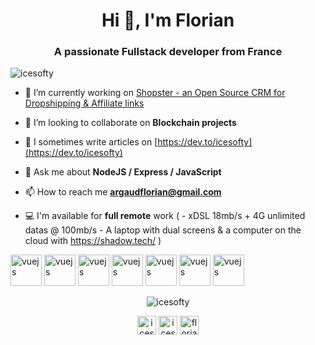 <h1 align="center">Hi 👋, I'm Florian</h1>
<h3 align="center">A passionate Fullstack developer from France</h3>
<p align="left"> <img src="https://komarev.com/ghpvc/?username=icesofty" alt="icesofty" /> </p>

- 🔭 I’m currently working on [Shopster - an Open Source CRM for Dropshipping & Affiliate links](https://github.com/Icesofty/shopster)

- 👯 I’m looking to collaborate on **Blockchain projects**

- 📝 I sometimes write articles on [https://dev.to/icesofty](https://dev.to/icesofty)

- 💬 Ask me about **NodeJS / Express / JavaScript**

- 📫 How to reach me **argaudflorian@gmail.com**

- 💻 I'm available for **full remote** work ( - xDSL 18mb/s + 4G unlimited datas @ 100mb/s - A laptop with dual screens & a computer on the cloud with https://shadow.tech/ )

<p align="left"><img src="https://devicons.github.io/devicon/devicon.git/icons/go/go-original.svg" alt="vuejs" width="50" height="50"/> 
<img src="https://devicons.github.io/devicon/devicon.git/icons/vuejs/vuejs-original.svg" alt="vuejs" width="50" height="50"/> 
<img src="https://devicons.github.io/devicon/devicon.git/icons/react/react-original.svg" alt="vuejs" width="50" height="50"/> 
<img src="https://devicons.github.io/devicon/devicon.git/icons/nodejs/nodejs-original-wordmark.svg" alt="vuejs" width="50" height="50"/> 
<img src="https://devicons.github.io/devicon/devicon.git/icons/express/express-original.svg" alt="vuejs" width="50" height="50"/> 
<img src="https://devicons.github.io/devicon/devicon.git/icons/mongodb/mongodb-original-wordmark.svg" alt="vuejs" width="50" height="50"/> 
<img src="https://devicons.github.io/devicon/devicon.git/icons/javascript/javascript-original.svg" alt="vuejs" width="50" height="50"/> 
</p>
 
   <p align="center"><img src="https://github-readme-stats-1-delta.vercel.app/api?username=icesofty&show_icons=true" alt="icesofty" /></p>
<p align="center">
<a href="https://dev.to/icesofty" target="blank"><img align="center" src="https://cdn.jsdelivr.net/npm/simple-icons@3.0.1/icons/dev-dot-to.svg" alt="icesofty" height="30" width="30"/></a>
<a href="https://twitter.com/icesofty" target="blank"><img align="center" src="https://cdn.jsdelivr.net/npm/simple-icons@3.0.1/icons/twitter.svg" alt="icesofty" height="30" width="30" /></a>
<a href="https://linkedin.com/in/florian-argaud-67a1bb19a" target="blank"><img align="center" src="https://cdn.jsdelivr.net/npm/simple-icons@3.0.1/icons/linkedin.svg" alt="florian-argaud-67a1bb19a" height="30" width="30" /></a>
</p>
